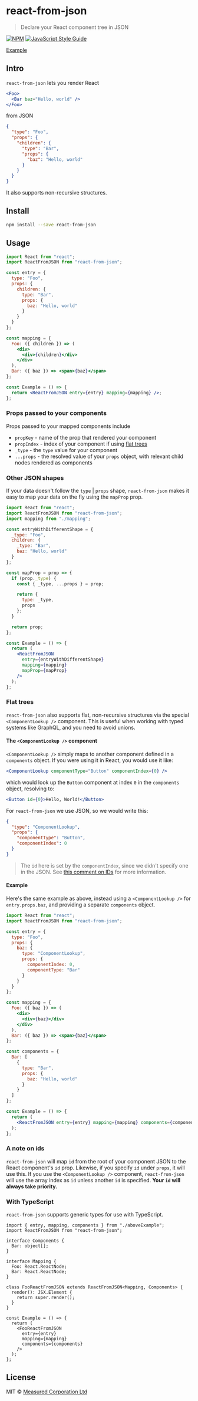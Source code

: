 # react-from-json

> Declare your React component tree in JSON

[![NPM](https://img.shields.io/npm/v/react-from-json.svg)](https://www.npmjs.com/package/react-from-json) [![JavaScript Style Guide](https://img.shields.io/badge/code_style-standard-brightgreen.svg)](https://standardjs.com)

[Example](http://measuredco.github.io/react-from-json/)

## Intro

`react-from-json` lets you render React

```jsx
<Foo>
  <Bar baz="Hello, world" />
</Foo>
```

from JSON

```json
{
  "type": "Foo",
  "props": {
    "children": {
      "type": "Bar",
      "props": {
        "baz": "Hello, world"
      }
    }
  }
}
```

It also supports non-recursive structures.

## Install

```bash
npm install --save react-from-json
```

## Usage

```jsx
import React from "react";
import ReactFromJSON from "react-from-json";

const entry = {
  type: "Foo",
  props: {
    children: {
      type: "Bar",
      props: {
        baz: "Hello, world"
      }
    }
  }
};

const mapping = {
  Foo: ({ children }) => (
    <div>
      <div>{children}</div>
    </div>
  ),
  Bar: ({ baz }) => <span>{baz}</span>
};

const Example = () => {
  return <ReactFromJSON entry={entry} mapping={mapping} />;
};
```

### Props passed to your components

Props passed to your mapped components include

- `propKey` - name of the prop that rendered your component
- `propIndex` - index of your component if using [flat trees](#flat-trees)
- `_type` - the `type` value for your component
- `...props` - the resolved value of your `props` object, with relevant child nodes rendered as components

### Other JSON shapes

If your data doesn't follow the `type` | `props` shape, `react-from-json` makes it easy to map your data on the fly using the `mapProp` prop.

```jsx
import React from "react";
import ReactFromJSON from "react-from-json";
import mapping from "./mapping";

const entryWithDifferentShape = {
  _type: "Foo",
  children: {
    _type: "Bar",
    baz: "Hello, world"
  }
};

const mapProp = prop => {
  if (prop._type) {
    const { _type, ...props } = prop;

    return {
      type: _type,
      props
    };
  }

  return prop;
};

const Example = () => {
  return (
    <ReactFromJSON
      entry={entryWithDifferentShape}
      mapping={mapping}
      mapProp={mapProp}
    />
  );
};
```

### Flat trees

`react-from-json` also supports flat, non-recursive structures via the special `<ComponentLookup />` component. This is useful when working with typed systems like GraphQL, and you need to avoid unions.

#### The `<ComponentLookup />` component

`<ComponentLookup />` simply maps to another component defined in a `components` object. If you were using it in React, you would use it like:

```jsx
<ComponentLookup componentType="Button" componentIndex={0} />
```

which would look up the `Button` component at index `0` in the `components` object, resolving to:

```jsx
<Button id={0}>Hello, World!</Button>
```

For `react-from-json` we use JSON, so we would write this:

```json
{
  "type": "ComponentLookup",
  "props": {
    "componentType": "Button",
    "componentIndex": 0
  }
}
```

> The `id` here is set by the `componentIndex`, since we didn't specify one in the JSON. See <a href="#a-note-on-ids">this comment on IDs</a> for more information.

#### Example

Here's the same example as above, instead using a `<ComponentLookup />` for `entry.props.baz`, and providing a separate `components` object.

```jsx
import React from "react";
import ReactFromJSON from "react-from-json";

const entry = {
  type: "Foo",
  props: {
    baz: {
      type: "ComponentLookup",
      props: {
        componentIndex: 0,
        componentType: "Bar"
      }
    }
  }
};

const mapping = {
  Foo: ({ baz }) => (
    <div>
      <div>{baz}</div>
    </div>
  ),
  Bar: ({ baz }) => <span>{baz}</span>
};

const components = {
  Bar: [
    {
      type: "Bar",
      props: {
        baz: "Hello, world"
      }
    }
  ]
};

const Example = () => {
  return (
    <ReactFromJSON entry={entry} mapping={mapping} components={components} />
  );
};
```

### A note on ids

`react-from-json` will map `id` from the root of your component JSON to the React component's `id` prop. Likewise, if you specify `id` under `props`, it will use this. If you use the `<ComponentLookup />` component, `react-from-json` will use the array index as `id` unless another `id` is specified. **Your `id` will always take priority.**

### With TypeScript

`react-from-json` supports generic types for use with TypeScript.

```tsx
import { entry, mapping, components } from "./aboveExample";
import ReactFromJSON from "react-from-json";

interface Components {
  Bar: object[];
}

interface Mapping {
  Foo: React.ReactNode;
  Bar: React.ReactNode;
}

class FooReactFromJSON extends ReactFromJSON<Mapping, Components> {
  render(): JSX.Element {
    return super.render();
  }
}

const Example = () => {
  return (
    <FooReactFromJSON
      entry={entry}
      mapping={mapping}
      components={components}
    />
  );
};
```

## License

MIT © [Measured Corporation Ltd](https://github.com/measuredco)
